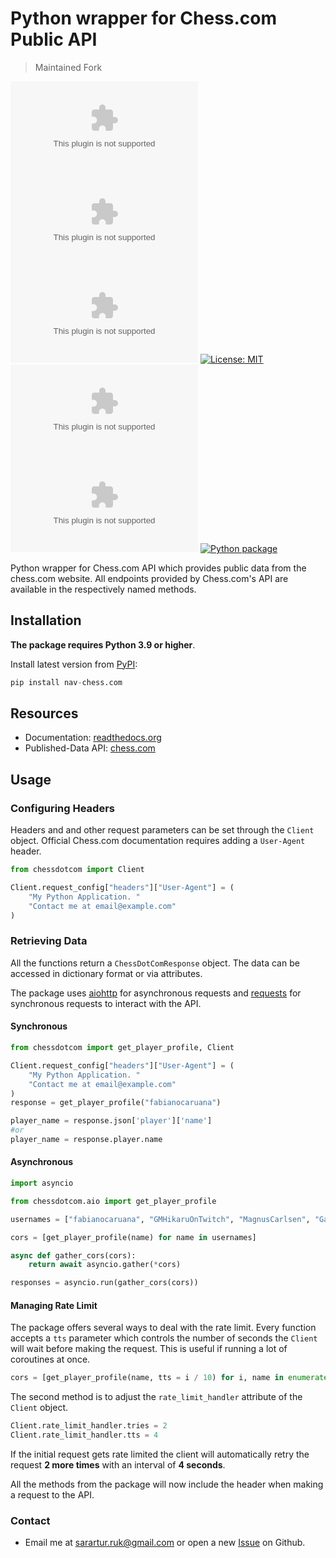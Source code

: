# Python wrapper for Chess.com Public API

> Maintained Fork

[![Github Issues](https://img.shields.io/github/issues/sarartur/chess.com)](https://github.com/sarartur/chess.com/issues)
[![GitHub Forks](https://img.shields.io/github/forks/sarartur/chess.com)](https://github.com/sarartur/chess.com/forks)
[![Github Stars](https://img.shields.io/github/stars/sarartur/chess.com)](https://github.com/sarartur/chess.com/stargazers)
[![License: MIT](https://img.shields.io/badge/License-MIT-yellow.svg)](https://opensource.org/licenses/MIT)
[![PyPI - Version](https://img.shields.io/pypi/v/chess.com)](https://pypi.org/project/chess.com/)
[![PyPI - Downloads](https://img.shields.io/pypi/dm/chess.com?color=007EC6)](https://pypi.org/project/chess.com/)
[![Python package](https://github.com/Naviamold1/chess.com/actions/workflows/python-package.yml/badge.svg)](https://github.com/Naviamold1/chess.com/actions/workflows/python-package.yml)

Python wrapper for Chess.com API which provides public data from the chess.com website. All endpoints provided by Chess.com's API are available in the respectively named methods.

## Installation

**The package requires Python 3.9 or higher**.

Install latest version from [PyPI](https://pypi.org/project/chess.com/):

```py
pip install nav-chess.com
```

## Resources

- Documentation: [readthedocs.org](https://chesscom.readthedocs.io/)
- Published-Data API: [chess.com](https://www.chess.com/news/view/published-data-api)

## Usage

### Configuring Headers

Headers and and other request parameters can be set through the `Client` object. Official Chess.com documentation requires adding a `User-Agent` header.

```python
from chessdotcom import Client

Client.request_config["headers"]["User-Agent"] = (
    "My Python Application. "
    "Contact me at email@example.com"
)
```

### Retrieving Data

All the functions return a `ChessDotComResponse` object. The data can be accessed in dictionary format or via attributes.

The package uses [aiohttp](https://docs.aiohttp.org/en/stable/) for asynchronous requests and [requests](https://requests.readthedocs.io/en/latest/) for synchronous requests to interact with the API.

#### Synchronous

```python
from chessdotcom import get_player_profile, Client

Client.request_config["headers"]["User-Agent"] = (
    "My Python Application. "
    "Contact me at email@example.com"
)
response = get_player_profile("fabianocaruana")

player_name = response.json['player']['name']
#or
player_name = response.player.name
```

#### Asynchronous

```python
import asyncio

from chessdotcom.aio import get_player_profile

usernames = ["fabianocaruana", "GMHikaruOnTwitch", "MagnusCarlsen", "GarryKasparov"]

cors = [get_player_profile(name) for name in usernames]

async def gather_cors(cors):
    return await asyncio.gather(*cors)

responses = asyncio.run(gather_cors(cors))

```

#### Managing Rate Limit

The package offers several ways to deal with the rate limit. Every function accepts a `tts` parameter which controls the number of seconds the `Client` will wait before making the request. This is useful if running a lot of coroutines at once.

```python
cors = [get_player_profile(name, tts = i / 10) for i, name in enumerate(usernames)]
```

The second method is to adjust the `rate_limit_handler` attribute of the `Client` object.

```python
Client.rate_limit_handler.tries = 2
Client.rate_limit_handler.tts = 4
```

If the initial request gets rate limited the client will automatically retry the request **2 more times** with an interval of **4 seconds**.

All the methods from the package will now include the header when making a request to the API.

### Contact

- Email me at <sarartur.ruk@gmail.com> or open a new [Issue](https://github.com/sarartur/chess.com/issues) on Github.
